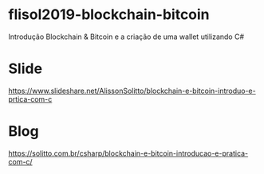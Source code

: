 # flisol2019-blockchain-bitcoin
Introdução Blockchain &amp; Bitcoin e a criação de uma wallet utilizando C#

# Slide
https://www.slideshare.net/AlissonSolitto/blockchain-e-bitcoin-introduo-e-prtica-com-c

# Blog
https://solitto.com.br/csharp/blockchain-e-bitcoin-introducao-e-pratica-com-c/